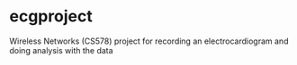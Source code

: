 # ecgproject
Wireless Networks (CS578) project for recording an electrocardiogram and doing analysis with the data

